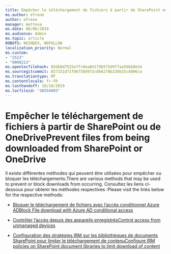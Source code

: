 ```yaml
---
title: Empêcher le téléchargement de fichiers à partir de SharePoint ou de OneDrive
ms.author: efrene
author: efrene
manager: matteva
ms.date: 08/06/2019
ms.audience: Admin
ms.topic: article
ROBOTS: NOINDEX, NOFOLLOW
localization_priority: Normal
ms.custom:
- "2523"
- "9000213"
ms.openlocfilehash: 85db8d7525effc0ea84179b575d9f7aa56bb0e54
ms.sourcegitcommit: 037331d71f06750d972c0b6278b23bb15c4806ca
ms.translationtype: MT
ms.contentlocale: fr-FR
ms.lasthandoff: 10/18/2019
ms.locfileid: "36554693"
---
```

# <a name="prevent-files-from-being-downloaded-from-sharepoint-or-onedrive"></a><span data-ttu-id="95d76-102">Empêcher le téléchargement de fichiers à partir de SharePoint ou de OneDrive</span><span class="sxs-lookup"><span data-stu-id="95d76-102">Prevent files from being downloaded from SharePoint or OneDrive</span></span>

<span data-ttu-id="95d76-103">Il existe différentes méthodes qui peuvent être utilisées pour empêcher ou bloquer les téléchargements.</span><span class="sxs-lookup"><span data-stu-id="95d76-103">There are various methods that may be used to prevent or block downloads from occurring.</span></span> <span data-ttu-id="95d76-104">Consultez les liens ci-dessous pour obtenir les méthodes respectives :</span><span class="sxs-lookup"><span data-stu-id="95d76-104">Please visit the links below for the respective methods:</span></span>

- [<span data-ttu-id="95d76-105">Bloquer le téléchargement de fichiers avec l’accès conditionnel Azure AD</span><span class="sxs-lookup"><span data-stu-id="95d76-105">Block File download with Azure AD conditional access</span></span>](https://docs.microsoft.com/cloud-app-security/use-case-proxy-block-session-aad#create-a-block-download-policy-for-unmanaged-devices)

- [<span data-ttu-id="95d76-106">Contrôler l’accès depuis des appareils enregistrés</span><span class="sxs-lookup"><span data-stu-id="95d76-106">Control access from unmanaged devices</span></span>](https://docs.microsoft.com/sharepoint/control-access-from-unmanaged-devices)

- [<span data-ttu-id="95d76-107">Configuration des stratégies IRM sur les bibliothèques de documents SharePoint pour limiter le téléchargement de contenu</span><span class="sxs-lookup"><span data-stu-id="95d76-107">Configure IRM policies on SharePoint document libraries to limit download of content</span></span>](https://docs.microsoft.com/office365/securitycompliance/set-up-irm-in-sp-admin-center)
